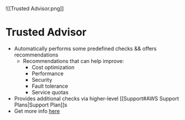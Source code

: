 ![[Trusted Advisor.png]]
# Trusted Advisor
-  Automatically performs some predefined checks && offers recommendations
	- Recommendations that can help improve:
		- Cost optimization
		- Performance
		- Security
		- Fault tolerance
		- Service quotas
- Provides additional checks via higher-level [[Support#AWS Support Plans|Support Plan]]s
- Get more info [here](https://aws.amazon.com/premiumsupport/technology/trusted-advisor/)
